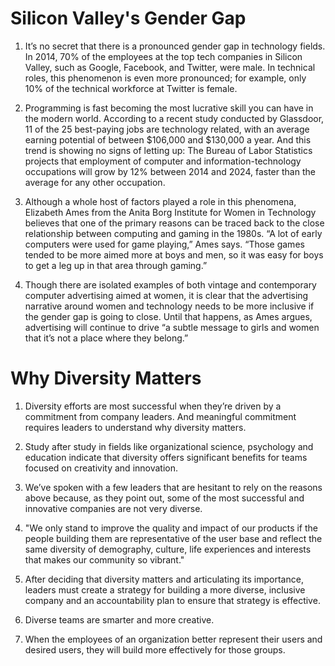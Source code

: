 # Silicon Valley's Gender Gap

1. It’s no secret that there is a pronounced gender gap in technology fields. In 2014, 70% of the employees at the top tech companies in Silicon Valley, such as Google, Facebook, and Twitter, were male. In technical roles, this phenomenon is even more pronounced; for example, only 10% of the technical workforce at Twitter is female.

1. Programming is fast becoming the most lucrative skill you can have in the modern world. According to a recent study conducted by Glassdoor, 11 of the 25 best-paying jobs are technology related, with an average earning potential of between $106,000 and $130,000 a year. And this trend is showing no signs of letting up: The Bureau of Labor Statistics projects that employment of computer and information-technology occupations will grow by 12% between 2014 and 2024, faster than the average for any other occupation.

1. Although a whole host of factors played a role in this phenomena, Elizabeth Ames from the Anita Borg Institute for Women in Technology believes that one of the primary reasons can be traced back to the close relationship between computing and gaming in the 1980s. “A lot of early computers were used for game playing,” Ames says. “Those games tended to be more aimed more at boys and men, so it was easy for boys to get a leg up in that area through gaming.”

1. Though there are isolated examples of both vintage and contemporary computer advertising aimed at women, it is clear that the advertising narrative around women and technology needs to be more inclusive if the gender gap is going to close. Until that happens, as Ames argues, advertising will continue to drive “a subtle message to girls and women that it’s not a place where they belong.”

# Why Diversity Matters

1. Diversity efforts are most successful when they’re driven by a commitment from company leaders. And meaningful commitment requires leaders to understand why diversity matters.

1. Study after study in fields like organizational science, psychology and education indicate that diversity offers significant benefits for teams focused on creativity and innovation.

1. We’ve spoken with a few leaders that are hesitant to rely on the reasons above because, as they point out, some of the most successful and innovative companies are not very diverse.

1. "We only stand to improve the quality and impact of our products if the people building them are representative of the user base and reflect the same diversity of demography, culture, life experiences and interests that makes our community so vibrant."

1. After deciding that diversity matters and articulating its importance, leaders must create a strategy for building a more diverse, inclusive company and an accountability plan to ensure that strategy is effective.

1. Diverse teams are smarter and more creative.

1. When the employees of an organization better represent their users and desired users, they will build more effectively for those groups.
